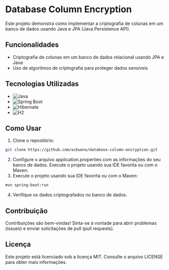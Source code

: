 # Database Column Encryption

Este projeto demonstra como implementar a criptografia de colunas em um banco de dados usando Java e JPA (Java Persistence API).

## Funcionalidades

- Criptografia de colunas em um banco de dados relacional usando JPA e Java
- Uso de algoritmos de criptografia para proteger dados sensíveis

## Tecnologias Utilizadas

- ![Java](https://img.shields.io/badge/Java-11-blue)
- ![Spring Boot](https://img.shields.io/badge/Spring%20Boot-2.5.4-green)
- ![Hibernate](https://img.shields.io/badge/Hibernate-5.5.6-yellow)
- ![H2](https://img.shields.io/badge/H2-Last-blue)

## Como Usar

1. Clone o repositório:

```sh
git clone https://github.com/acbueno/database-column-encryption.git
```
2. Configure o arquivo application.properties com as informações do seu banco de dados.
Execute o projeto usando sua IDE favorita ou com o Maven:
3. Execute o projeto usando sua IDE favorita ou com o Maven:
```sh
mvn spring-boot:run
```
4. Verifique os dados criptografados no banco de dados.

## Contribuição
Contribuições são bem-vindas! Sinta-se à vontade para abrir problemas (issues) e enviar solicitações de pull (pull requests).

## Licença
Este projeto está licenciado sob a licença MIT. Consulte o arquivo LICENSE para obter mais informações.

